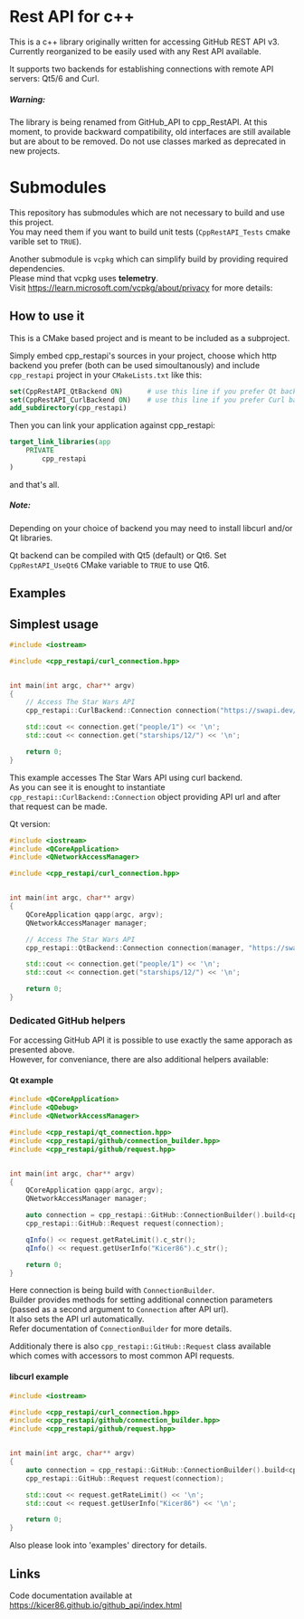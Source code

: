 
# Rest API for c++

This is a c++ library originally written for accessing GitHub REST API v3.
Currently reorganized to be easily used with any Rest API available.

It supports two backends for establishing connections with remote API servers:
Qt5/6 and Curl.

##### Warning:
The library is being renamed from GitHub_API to cpp_RestAPI.
At this moment, to provide backward compatibility, old interfaces are still available but are about to be removed.
Do not use classes marked as deprecated in new projects.

# Submodules

This repository has submodules which are not necessary to build and use this project.<br>
You may need them if you want to build unit tests (`CppRestAPI_Tests` cmake varible set to `TRUE`).

Another submodule is `vcpkg` which can simplify build by providing required dependencies.<br>
Please mind that vcpkg uses **telemetry**.<br>
Visit https://learn.microsoft.com/vcpkg/about/privacy for more details:

## How to use it

This is a CMake based project and is meant to be included as a subproject.

Simply embed cpp_restapi's sources in your project,
choose which http backend you prefer (both can be used simoultanously) and include `cpp_restapi` project in your `CMakeLists.txt` like this:

```cmake
set(CppRestAPI_QtBackend ON)      # use this line if you prefer Qt backend
set(CppRestAPI_CurlBackend ON)    # use this line if you prefer Curl backend
add_subdirectory(cpp_restapi)
```

Then you can link your application against cpp_restapi:

```cmake
target_link_libraries(app
    PRIVATE
        cpp_restapi
)
```

and that's all.

##### Note:
Depending on your choice of backend you may need to install libcurl and/or Qt libraries.

Qt backend can be compiled with Qt5 (default) or Qt6.
Set `CppRestAPI_UseQt6` CMake variable to `TRUE` to use Qt6.


## Examples

## Simplest usage

```c++
#include <iostream>

#include <cpp_restapi/curl_connection.hpp>


int main(int argc, char** argv)
{
    // Access The Star Wars API
    cpp_restapi::CurlBackend::Connection connection("https://swapi.dev/api", {});

    std::cout << connection.get("people/1") << '\n';
    std::cout << connection.get("starships/12/") << '\n';

    return 0;
}
```

This example accesses The Star Wars API using curl backend.<br>
As you can see it is enought to instantiate `cpp_restapi::CurlBackend::Connection` object providing API url and after that request can be made.

Qt version:
```c++
#include <iostream>
#include <QCoreApplication>
#include <QNetworkAccessManager>

#include <cpp_restapi/curl_connection.hpp>


int main(int argc, char** argv)
{
    QCoreApplication qapp(argc, argv);
    QNetworkAccessManager manager;

    // Access The Star Wars API
    cpp_restapi::QtBackend::Connection connection(manager, "https://swapi.dev/api", {});

    std::cout << connection.get("people/1") << '\n';
    std::cout << connection.get("starships/12/") << '\n';

    return 0;
}
```

### Dedicated GitHub helpers

For accessing GitHub API it is possible to use exactly the same apporach as presented above.<br>
However, for conveniance, there are also additional helpers available:

#### Qt example

```c++
#include <QCoreApplication>
#include <QDebug>
#include <QNetworkAccessManager>

#include <cpp_restapi/qt_connection.hpp>
#include <cpp_restapi/github/connection_builder.hpp>
#include <cpp_restapi/github/request.hpp>


int main(int argc, char** argv)
{
    QCoreApplication qapp(argc, argv);
    QNetworkAccessManager manager;

    auto connection = cpp_restapi::GitHub::ConnectionBuilder().build<cpp_restapi::QtBackend::Connection>(manager);
    cpp_restapi::GitHub::Request request(connection);

    qInfo() << request.getRateLimit().c_str();
    qInfo() << request.getUserInfo("Kicer86").c_str();

    return 0;
}
```

Here connection is being build with `ConnectionBuilder`.<br>
Builder provides methods for setting additional connection parameters (passed as a second argument to `Connection` after API url).<br>
It also sets the API url automatically.<br>
Refer documentation of `ConnectionBuilder` for more details.

Additionaly there is also `cpp_restapi::GitHub::Request` class available which comes with accessors to most common API requests.

#### libcurl example

```c++
#include <iostream>

#include <cpp_restapi/curl_connection.hpp>
#include <cpp_restapi/github/connection_builder.hpp>
#include <cpp_restapi/github/request.hpp>


int main(int argc, char** argv)
{
    auto connection = cpp_restapi::GitHub::ConnectionBuilder().build<cpp_restapi::CurlBackend::Connection>();
    cpp_restapi::GitHub::Request request(connection);

    std::cout << request.getRateLimit() << '\n';
    std::cout << request.getUserInfo("Kicer86") << '\n';

    return 0;
}
```

Also please look into 'examples' directory for details.

## Links

Code documentation available at https://kicer86.github.io/github_api/index.html
